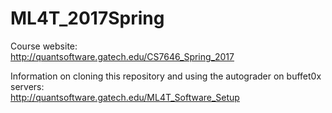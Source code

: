 # ML4T_2017Spring
Course website:<br>
http://quantsoftware.gatech.edu/CS7646_Spring_2017

Information on cloning this repository and using the autograder on buffet0x servers:<br>
http://quantsoftware.gatech.edu/ML4T_Software_Setup
